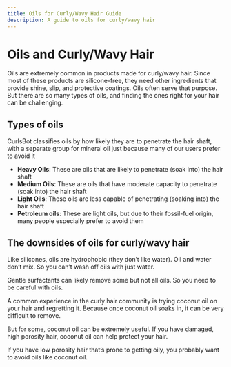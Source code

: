 ```yaml
---
title: Oils for Curly/Wavy Hair Guide
description: A guide to oils for curly/wavy hair
---
```


# Oils and Curly/Wavy Hair
Oils are extremely common in products made for curly/wavy hair. Since most of these products are silicone-free, they need other ingredients that provide shine, slip, and protective coatings. Oils often serve that purpose. But there are so many types of oils, and finding the ones right for your hair can be challenging.

## Types of oils
CurlsBot classifies oils by how likely they are to penetrate the hair shaft, with a separate group for mineral oil just because many of our users prefer to avoid it

- **Heavy Oils**: These are oils that are likely to penetrate (soak into) the hair shaft
- **Medium Oils**: These are oils that have moderate capacity to penetrate (soak into) the hair shaft
- **Light Oils**: These oils are less capable of penetrating (soaking into) the hair shaft
- **Petroleum oils**: These are light oils, but due to their fossil-fuel origin, many people especially prefer to avoid them

## The downsides of oils for curly/wavy hair
Like silicones, oils are hydrophobic (they don’t like water). Oil and water don’t mix. So you can’t wash off oils with just water.

Gentle surfactants can likely remove some but not all oils. So you need to be careful with oils.

A common experience in the curly hair community is trying coconut oil on your hair and regretting it. Because once coconut oil soaks in, it can be very difficult to remove.

But for some, coconut oil can be extremely useful. If you have damaged, high porosity hair, coconut oil can help protect your hair.

If you have low porosity hair that’s prone to getting oily, you probably want to avoid oils like coconut oil.

